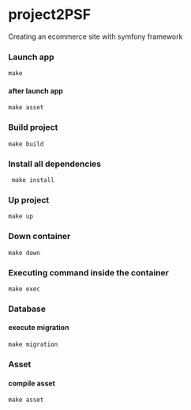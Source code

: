 # project2PSF

Creating an ecommerce site with symfony framework

### Launch app

```
make
```

#### after launch app
```
make asset
```

### Build project

```
make build
```

### Install all dependencies

```
 make install
```

### Up project

```
make up
```

### Down container

```
make down
```

### Executing command inside the container

```
make exec
```

### Database

#### execute migration

```
make migration
```

### Asset

#### compile asset

```
make asset
```
